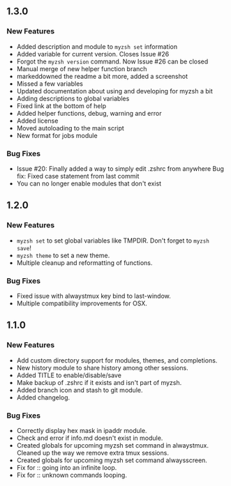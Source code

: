 ## 1.3.0
### New Features
* Added description and module to `myzsh set` information
* Added variable for current version. Closes Issue #26
* Forgot the `myzsh version` command. Now Issue #26 can be closed
* Manual merge of new helper function branch
* markeddowned the readme a bit more, added a screenshot
* Missed a few variables
* Updated documentation about using and developing for myzsh a bit
* Adding descriptions to global variables
* Fixed link at the bottom of help
* Added helper functions, debug, warning and error
* Added license
* Moved autoloading to the main script
* New format for jobs module

### Bug Fixes
* Issue #20: Finally added a way to simply edit .zshrc from anywhere Bug fix: Fixed case statement from last commit
* You can no longer enable modules that don't exist

## 1.2.0
### New Features
* `myzsh set` to set global variables like TMPDIR. Don't forget to `myzsh save`!
* `myzsh theme` to set a new theme.
* Multiple cleanup and reformatting of functions.
 
### Bug Fixes
* Fixed issue with alwaystmux key bind to last-window.
* Multiple compatibility improvements for OSX. 

## 1.1.0
### New Features
* Add custom directory support for modules, themes, and completions.
* New history module to share history among other sessions.
* Added TITLE to enable/disable/save
* Make backup of .zshrc if it exists and isn't part of myzsh.
* Added branch icon and stash to git module.
* Added changelog.

### Bug Fixes
* Correctly display hex mask in ipaddr module.
* Check and error if info.md doesn't exist in module.
* Created globals for upcoming myzsh set command in alwaystmux. Cleaned up the way we remove extra tmux sessions.
* Created globals for upcoming myzsh set command alwaysscreen.
* Fix for :: going into an infinite loop.
* Fix for :: unknown commands looping.

<!---
Kind of used this line
`git log $(git tag -l | sort -rn | head -n 1).. --pretty=format:'[%h](http://github.com/brimstone/myzsh/commit/%H) - %s' --reverse | sed -e 's/^.* - //' | sort`
-->

